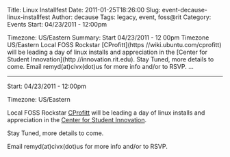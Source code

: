Title: Linux Installfest
Date: 2011-01-25T18:26:00
Slug: event-decause-linux-installfest
Author: decause
Tags: legacy, event, foss@rit
Category: Events
Start: 04/23/2011 - 12:00pm

Timezone: US/Eastern
Summary: Start  04/23/2011 - 12 00pm  Timezone  US/Eastern  Local FOSS Rockstar [CProfitt](https //wiki.ubuntu.com/cprofitt) will be leading a day of linux installs and appreciation in the [Center for Student Innovation](http //innovation.rit.edu).  Stay Tuned, more details to come.  Email remyd(at)civx(dot)us for more info and/or to RSVP.   ... 

---
Start: 04/23/2011 - 12:00pm

Timezone: US/Eastern

Local FOSS Rockstar [CProfitt](https://wiki.ubuntu.com/cprofitt) will be
leading a day of linux installs and appreciation in the [Center for Student
Innovation](http://innovation.rit.edu).

Stay Tuned, more details to come.

Email remyd(at)civx(dot)us for more info and/or to RSVP.

